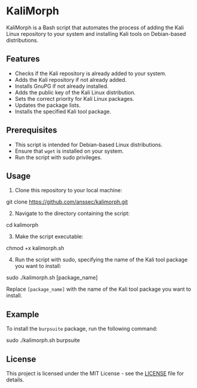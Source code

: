# KaliMorph

KaliMorph is a Bash script that automates the process of adding the Kali Linux repository to your system and installing Kali tools on Debian-based distributions.

## Features

- Checks if the Kali repository is already added to your system.
- Adds the Kali repository if not already added.
- Installs GnuPG if not already installed.
- Adds the public key of the Kali Linux distribution.
- Sets the correct priority for Kali Linux packages.
- Updates the package lists.
- Installs the specified Kali tool package.

## Prerequisites

- This script is intended for Debian-based Linux distributions.
- Ensure that `wget` is installed on your system.
- Run the script with sudo privileges.

## Usage

1. Clone this repository to your local machine:

git clone https://github.com/anssec/kalimorph.git

2. Navigate to the directory containing the script:

cd kalimorph

3. Make the script executable:

chmod +x kalimorph.sh

4. Run the script with sudo, specifying the name of the Kali tool package you want to install:

sudo ./kalimorph.sh [package_name]


Replace `[package_name]` with the name of the Kali tool package you want to install.

## Example

To install the `burpsuite` package, run the following command:

sudo ./kalimorph.sh burpsuite

## License

This project is licensed under the MIT License - see the [LICENSE](LICENSE) file for details.
